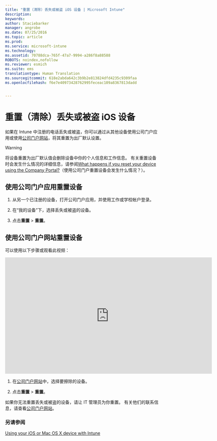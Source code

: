 ```yaml
---
title: "重置（清除）丢失或被盗 iOS 设备 | Microsoft Intune"
description: 
keywords: 
author: Staciebarker
manager: angrobe
ms.date: 07/25/2016
ms.topic: article
ms.prod: 
ms.service: microsoft-intune
ms.technology: 
ms.assetid: 70788dca-765f-47a7-9994-a286f8a88588
ROBOTS: noindex,nofollow
ms.reviewer: esmich
ms.suite: ems
translationtype: Human Translation
ms.sourcegitcommit: 618e2abda642c3b9b2e813824dfd4235c9309faa
ms.openlocfilehash: f6e7e40973428762995feceac109a8367813dadd


---
```



# 重置（清除）丢失或被盗 iOS 设备

如果在 Intune 中注册的电话丢失或被盗，你可以通过从其他设备使用公司门户应用或使用[公司门户网站](http://portal.manage.microsoft.com)，将其重置为出厂默认设置。

> [!WARNING]
> 将设备重置为出厂默认值会删除设备中你的个人信息和工作信息。 有关重置设备时会发生什么情况的详细信息，请参阅[What happens if you reset your device using the Company Portal?](what-happens-if-you-reset-your-device-using-the-company-portal-ios.md)（使用公司门户重置设备会发生什么情况？）。

## 使用公司门户应用重置设备

1.  从另一个已注册的设备，打开公司门户应用，并使用工作或学校帐户登录。

2.  在“我的设备”下，选择丢失或被盗的设备。

3.  点击**重置** &gt; **重置**。

## 使用公司门户网站重置设备

可以使用以下步骤或观看此视频：

<iframe width="675" height="379" src="https://www.youtube.com/embed/3rrXe8XmtgU" frameborder="0" allowfullscreen></iframe>

1.  在[公司门户网站](http://portal.manage.microsoft.com)中，选择要擦除的设备。

2.  点击**重置** &gt; **重置**。

如果你无法重置丢失或被盗的设备，请让 IT 管理员为你重置。 有关他们的联系信息，请查看[公司门户网站](http://portal.manage.microsoft.com)。

### 另请参阅
[Using your iOS or Mac OS X device with Intune](using-your-ios-or-mac-os-x-device-with-intune.md)



<!--HONumber=Jul16_HO4-->


